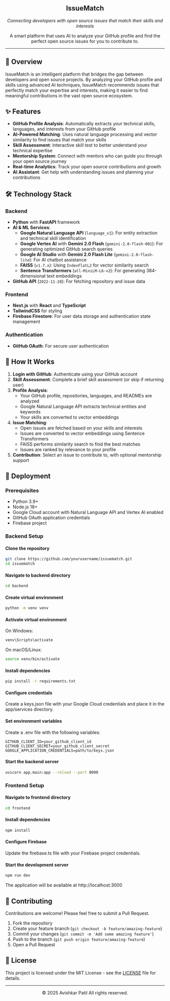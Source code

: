 <div align="center">
  <h2>IssueMatch</h2>
  <p><em>Connecting developers with open source issues that match their skills and interests</em></p>
  <p>A smart platform that uses AI to analyze your GitHub profile and find the perfect open source issues for you to contribute to.</p>
</div>

---

## 🚀 Overview

IssueMatch is an intelligent platform that bridges the gap between developers and open source projects. By analyzing your GitHub profile and skills using advanced AI techniques, IssueMatch recommends issues that perfectly match your expertise and interests, making it easier to find meaningful contributions in the vast open source ecosystem.

## ✨ Features

- **GitHub Profile Analysis**: Automatically extracts your technical skills, languages, and interests from your GitHub profile
- **AI-Powered Matching**: Uses natural language processing and vector similarity to find issues that match your skills
- **Skill Assessment**: Interactive skill test to better understand your technical expertise
- **Mentorship System**: Connect with mentors who can guide you through your open source journey
- **Real-time Analytics**: Track your open source contributions and growth
- **AI Assistant**: Get help with understanding issues and planning your contributions

## 🛠️ Technology Stack

### Backend
- **Python** with **FastAPI** framework
- **AI & ML Services**:
  - **Google Natural Language API** (`language_v1`): For entity extraction and technical skill identification
  - **Google Vertex AI** with **Gemini 2.0 Flash** (`gemini-2.0-flash-001`): For generating optimized GitHub search queries
  - **Google AI Studio** with **Gemini 2.0 Flash Lite** (`gemini-2.0-flash-lite`): For AI chatbot assistance
  - **FAISS** (`v1.7.x`): Using `IndexFlatL2` for vector similarity search
  - **Sentence Transformers** (`all-MiniLM-L6-v2`): For generating 384-dimensional text embeddings
- **GitHub API** (`2022-11-28`): For fetching repository and issue data

### Frontend
- **Next.js** with **React** and **TypeScript**
- **TailwindCSS** for styling
- **Firebase Firestore**: For user data storage and authentication state management

### Authentication
- **GitHub OAuth**: For secure user authentication

## 🔄 How It Works

1. **Login with GitHub**: Authenticate using your GitHub account
2. **Skill Assessment**: Complete a brief skill assessment (or skip if returning user)
3. **Profile Analysis**:
   - Your GitHub profile, repositories, languages, and READMEs are analyzed
   - Google Natural Language API extracts technical entities and keywords
   - Your skills are converted to vector embeddings
4. **Issue Matching**:
   - Open issues are fetched based on your skills and interests
   - Issues are converted to vector embeddings using Sentence Transformers
   - FAISS performs similarity search to find the best matches
   - Issues are ranked by relevance to your profile
5. **Contribution**: Select an issue to contribute to, with optional mentorship support


## 🚀 Deployment

### Prerequisites
- Python 3.9+
- Node.js 18+
- Google Cloud account with Natural Language API and Vertex AI enabled
- GitHub OAuth application credentials
- Firebase project

### Backend Setup

#### Clone the repository
```bash
git clone https://github.com/yourusername/issuematch.git
cd issuematch
```

#### Navigate to backend directory
```bash
cd backend
```

#### Create virtual environment
```bash
python -m venv venv
```

#### Activate virtual environment
On Windows:
```bash
venv\Scripts\activate
```

On macOS/Linux:
```bash
source venv/bin/activate
```

#### Install dependencies
```bash
pip install -r requirements.txt
```

#### Configure credentials
Create a keys.json file with your Google Cloud credentials and place it in the app/services directory.

#### Set environment variables
Create a .env file with the following variables:
```
GITHUB_CLIENT_ID=your_github_client_id
GITHUB_CLIENT_SECRET=your_github_client_secret
GOOGLE_APPLICATION_CREDENTIALS=path/to/keys.json
```

#### Start the backend server
```bash
uvicorn app.main:app --reload --port 8000
```

### Frontend Setup

#### Navigate to frontend directory
```bash
cd frontend
```

#### Install dependencies
```bash
npm install
```

#### Configure Firebase
Update the firebase.ts file with your Firebase project credentials.

#### Start the development server
```bash
npm run dev
```

The application will be available at http://localhost:3000


## 🤝 Contributing

Contributions are welcome! Please feel free to submit a Pull Request.

1. Fork the repository
2. Create your feature branch (`git checkout -b feature/amazing-feature`)
3. Commit your changes (`git commit -m 'Add some amazing feature'`)
4. Push to the branch (`git push origin feature/amazing-feature`)
5. Open a Pull Request

## 📄 License

This project is licensed under the MIT License - see the [LICENSE](LICENSE) file for details.

---

<div align="center">
  <p>© 2025 Avishkar Patil All rights reserved.</p>
</div>
